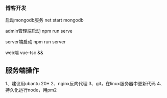 ### 博客开发

启动mongodb服务
net start mongodb

admin管理端启动
npm run serve

server端启动
npm run server

web端
vue-tsc && 


## 服务端操作
1、建议用ubantu 20+
2、nginx反向代理
3、git，在linux服务器中更新代码
4、持久化运行node，用pm2


